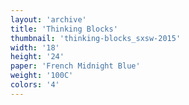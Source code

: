 ```yaml
---
layout: 'archive'
title: 'Thinking Blocks'
thumbnail: 'thinking-blocks_sxsw-2015'
width: '18'
height: '24'
paper: 'French Midnight Blue'
weight: '100C'
colors: '4'
---
```

